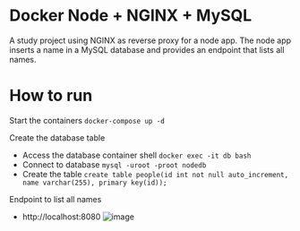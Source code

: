 # Docker Node + NGINX + MySQL

A study project using NGINX as reverse proxy for a node app.
The node app inserts a name in a MySQL database and provides an endpoint that lists all names.

# How to run
Start the containers ```docker-compose up -d```

Create the database table
- Access the database container shell ```docker exec -it db bash```
- Connect to database ```mysql -uroot -proot nodedb```
- Create the table ```create table people(id int not null auto_increment, name varchar(255), primary key(id));```

Endpoint to list all names
- http://localhost:8080
![image](https://github.com/Diogo-Amaral/docker-node-nginx/assets/14218370/33b8ea46-bfec-4863-a8ff-d64fd1c58736)
